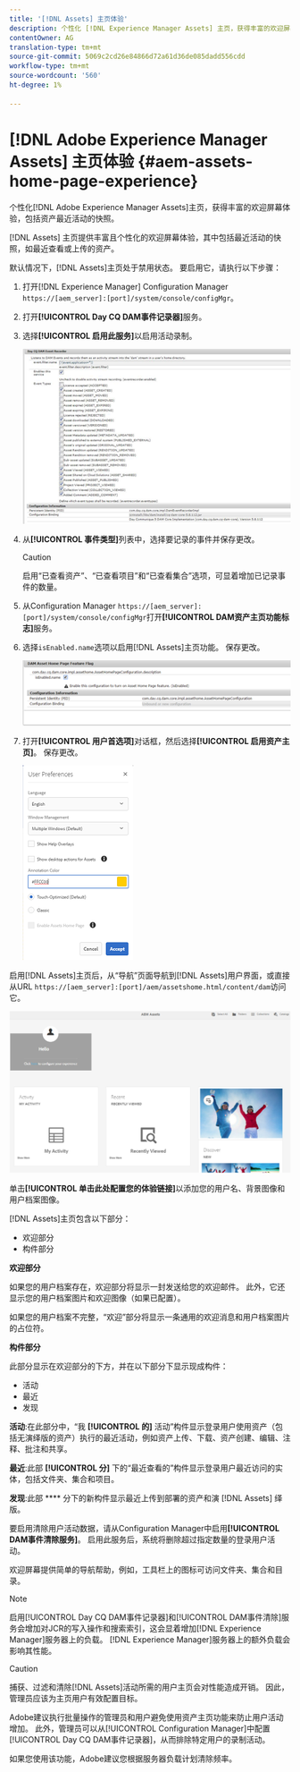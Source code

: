 ```yaml
---
title: '[!DNL Assets] 主页体验'
description: 个性化 [!DNL Experience Manager Assets] 主页，获得丰富的欢迎屏幕体验，包括资产最近活动的快照。
contentOwner: AG
translation-type: tm+mt
source-git-commit: 5069c2cd26e84866d72a61d36de085dadd556cdd
workflow-type: tm+mt
source-wordcount: '560'
ht-degree: 1%

---
```



# [!DNL Adobe Experience Manager Assets] 主页体验  {#aem-assets-home-page-experience}

个性化[!DNL Adobe Experience Manager Assets]主页，获得丰富的欢迎屏幕体验，包括资产最近活动的快照。

[!DNL Assets] 主页提供丰富且个性化的欢迎屏幕体验，其中包括最近活动的快照，如最近查看或上传的资产。

默认情况下，[!DNL Assets]主页处于禁用状态。 要启用它，请执行以下步骤：

1. 打开[!DNL Experience Manager] Configuration Manager `https://[aem_server]:[port]/system/console/configMgr`。
1. 打开&#x200B;**[!UICONTROL Day CQ DAM事件记录器]**&#x200B;服务。
1. 选择&#x200B;**[!UICONTROL 启用此服务]**&#x200B;以启用活动录制。

   ![chlimage_1-250](assets/chlimage_1-250.png)

1. 从&#x200B;**[!UICONTROL 事件类型]**&#x200B;列表中，选择要记录的事件并保存更改。

   >[!CAUTION]
   >
   >启用“已查看资产”、“已查看项目”和“已查看集合”选项，可显着增加已记录事件的数量。

1. 从Configuration Manager `https://[aem_server]:[port]/system/console/configMgr`打开&#x200B;**[!UICONTROL DAM资产主页功能标志]**&#x200B;服务。
1. 选择`isEnabled.name`选项以启用[!DNL Assets]主页功能。 保存更改。

   ![chlimage_1-251](assets/chlimage_1-251.png)

1. 打开&#x200B;**[!UICONTROL 用户首选项]**&#x200B;对话框，然后选择&#x200B;**[!UICONTROL 启用资产主页]**。 保存更改。

   ![在“用户首选项”对话框上启用资产主页](assets/Annotation-color.png)

启用[!DNL Assets]主页后，从“导航”页面导航到[!DNL Assets]用户界面，或直接从URL `https://[aem_server]:[port]/aem/assetshome.html/content/dam`访问它。

![在资产用户界面上配置体验链接](assets/config-experience-link.png)

单击&#x200B;**[!UICONTROL 单击此处配置您的体验链接]**&#x200B;以添加您的用户名、背景图像和用户档案图像。

[!DNL Assets]主页包含以下部分：

* 欢迎部分
* 构件部分

**欢迎部分**

如果您的用户档案存在，欢迎部分将显示一封发送给您的欢迎邮件。 此外，它还显示您的用户档案图片和欢迎图像（如果已配置）。

如果您的用户档案不完整，“欢迎”部分将显示一条通用的欢迎消息和用户档案图片的占位符。

**构件部分**

此部分显示在欢迎部分的下方，并在以下部分下显示现成构件：

* 活动
* 最近
* 发现

**活动**:在此部分中，“我 **[!UICONTROL 的]** 活动”构件显示登录用户使用资产（包括无演绎版的资产）执行的最近活动，例如资产上传、下载、资产创建、编辑、注释、批注和共享。

**最近**:此部 **[!UICONTROL 分]** 下的“最近查看的”构件显示登录用户最近访问的实体，包括文件夹、集合和项目。

**发现**:此部 **** 分下的新构件显示最近上传到部署的资产和演 [!DNL Assets] 绎版。

要启用清除用户活动数据，请从Configuration Manager中启用&#x200B;**[!UICONTROL DAM事件清除服务]**。 启用此服务后，系统将删除超过指定数量的登录用户活动。

欢迎屏幕提供简单的导航帮助，例如，工具栏上的图标可访问文件夹、集合和目录。

>[!NOTE]
>
>启用[!UICONTROL Day CQ DAM事件记录器]和[!UICONTROL DAM事件清除]服务会增加对JCR的写入操作和搜索索引，这会显着增加[!DNL Experience Manager]服务器上的负载。 [!DNL Experience Manager]服务器上的额外负载会影响其性能。

>[!CAUTION]
>
>捕获、过滤和清除[!DNL Assets]活动所需的用户主页会对性能造成开销。 因此，管理员应该为主页用户有效配置目标。
>
>Adobe建议执行批量操作的管理员和用户避免使用资产主页功能来防止用户活动增加。 此外，管理员可以从[!UICONTROL Configuration Manager]中配置[!UICONTROL Day CQ DAM事件记录器]，从而排除特定用户的录制活动。
>
>如果您使用该功能，Adobe建议您根据服务器负载计划清除频率。
